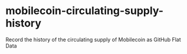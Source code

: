 # mobilecoin-circulating-supply-history
Record the history of the circulating supply of Mobilecoin as GitHub Flat Data
